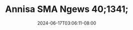 --- 
title: "Annisa SMA Ngews 40;1341;"
description: "video bokep Annisa SMA Ngews 40;1341;   full vidio terbaru"
date: 2024-06-17T03:06:11-08:00
file_code: "axnz0dmun0da"
draft: false
cover: "6h4gno5pvsl3blij.jpg"
tags: ["Annisa", "SMA", "Ngews", "bokep-indo", "bokep-viral", "bokep-ig"]
length: 623
fld_id: "1483852"
foldername: "Annisa Sma"
categories: ["Annisa Sma"]
views: 29
---